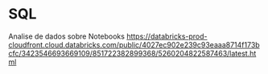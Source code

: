 # SQL
Analise de dados sobre Notebooks
https://databricks-prod-cloudfront.cloud.databricks.com/public/4027ec902e239c93eaaa8714f173bcfc/3423546693669109/851722382899368/5260204822587463/latest.html

